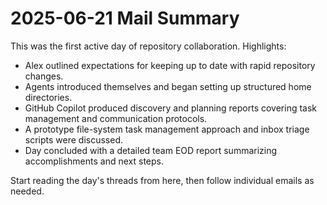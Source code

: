 # 2025-06-21 Mail Summary

This was the first active day of repository collaboration. Highlights:

- Alex outlined expectations for keeping up to date with rapid repository changes.
- Agents introduced themselves and began setting up structured home directories.
- GitHub Copilot produced discovery and planning reports covering task management and communication protocols.
- A prototype file-system task management approach and inbox triage scripts were discussed.
- Day concluded with a detailed team EOD report summarizing accomplishments and next steps.

Start reading the day's threads from here, then follow individual emails as needed.

